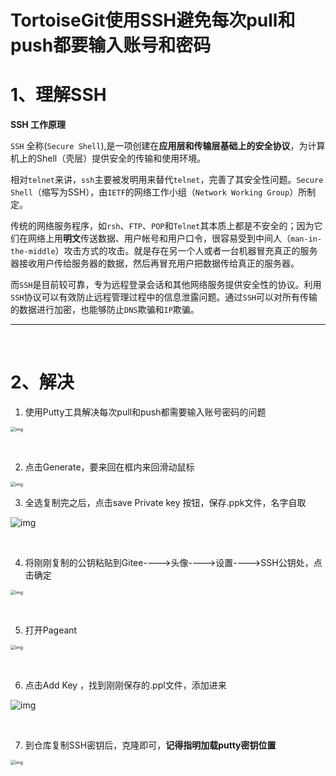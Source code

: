  # TortoiseGit使用SSH避免每次pull和push都要输入账号和密码

# 1、理解SSH

**SSH 工作原理**

`SSH` 全称(`Secure Shell`),是一项创建在**应用层和传输层基础上的安全协议**，为计算机上的Shell（壳层）提供安全的传输和使用环境。

相对`telnet`来讲，`ssh`主要被发明用来替代`telnet`，完善了其安全性问题。`Secure Shell`（缩写为SSH），由`IETF`的网络工作小组（`Network Working Group`）所制定。

传统的网络服务程序，如`rsh`、`FTP`、`POP`和`Telnet`其本质上都是不安全的；因为它们在网络上用**明文**传送数据、用户帐号和用户口令，很容易受到中间人（`man-in-the-middle`）攻击方式的攻击。就是存在另一个人或者一台机器冒充真正的服务器接收用户传给服务器的数据，然后再冒充用户把数据传给真正的服务器。

而`SSH`是目前较可靠，专为远程登录会话和其他网络服务提供安全性的协议。利用`SSH`协议可以有效防止远程管理过程中的信息泄露问题。通过`SSH`可以对所有传输的数据进行加密，也能够防止`DNS`欺骗和`IP`欺骗。

---

​	

# 2、解决

1. 使用Putty工具解决每次pull和push都需要输入账号密码的问题

<img src="https://gitee.com/xleixz/CloudNotes-Images/raw/master/Typora-Images/20220425145538" alt="img" style="zoom:50%;" />

​	

2. 点击Generate，要来回在框内来回滑动鼠标

<img src="https://gitee.com/xleixz/CloudNotes-Images/raw/master/Typora-Images/20220425145647" alt="img" style="zoom:50%;" />

 	

3. 全选复制完之后，点击save Private key 按钮，保存.ppk文件，名字自取

![img](https://gitee.com/xleixz/CloudNotes-Images/raw/master/Typora-Images/20220425145728)

​		

4. 将刚刚复制的公钥粘贴到Gitee---->头像---->设置---->SSH公钥处，点击确定

<img src="https://gitee.com/xleixz/CloudNotes-Images/raw/master/Typora-Images/20220425145748" alt="img" style="zoom:50%;" />

​	

5. 打开Pageant

<img src="https://gitee.com/xleixz/CloudNotes-Images/raw/master/Typora-Images/20220425145828" alt="img" style="zoom:50%;" />

​	

6. 点击Add Key ，找到刚刚保存的.ppl文件，添加进来

![img](https://gitee.com/xleixz/CloudNotes-Images/raw/master/Typora-Images/20220425145847)

​	

7. 到仓库复制SSH密钥后，克隆即可，**记得指明加载putty密钥位置**

<img src="https://gitee.com/xleixz/CloudNotes-Images/raw/master/Typora-Images/20220425150039" alt="img" style="zoom: 50%;" />

